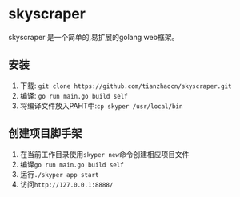 # skyscraper
skyscraper 是一个简单的,易扩展的golang web框架。
## 安装
1. 下载: `git clone https://github.com/tianzhaocn/skyscraper.git`
2. 编译: `go run main.go build self`
3. 将编译文件放入PAHT中:`cp skyper /usr/local/bin`
## 创建项目脚手架
1. 在当前工作目录使用`skyper new`命令创建相应项目文件
2. 编译`go run main.go build self`
3. 运行`./skyper app start`
4. 访问`http://127.0.0.1:8888/`
